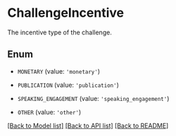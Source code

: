 # ChallengeIncentive

The incentive type of the challenge.

## Enum

- `MONETARY` (value: `'monetary'`)

- `PUBLICATION` (value: `'publication'`)

- `SPEAKING_ENGAGEMENT` (value: `'speaking_engagement'`)

- `OTHER` (value: `'other'`)

[[Back to Model list]](../README.md#documentation-for-models) [[Back to API list]](../README.md#documentation-for-api-endpoints) [[Back to README]](../README.md)
